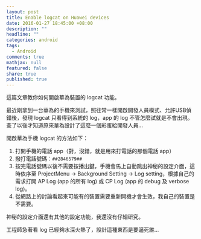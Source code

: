 ```yaml
---
layout: post
title: Enable logcat on Huawei devices
date: 2016-01-27 18:45:00 +08:00
description: ""
headline: ""
categories: android
tags: 
  - Android
comments: true
mathjax: null
featured: false
share: true
published: true
---
```



這篇文章教你如何開啟華為裝置的 logcat 功能。


最近剛拿到一台華為的手機來測試，照往常一樣開啟開發人員模式、允許USB偵錯後，發現 logcat 只看得到系統的 log，app 的 log 不管怎麼試就是不會出現。查了以後才知道原來華為設計了這麼一個彩蛋給開發人員...


開啟華為手機 logcat 的方法如下：


1. 打開手機的電話 app（對，沒錯，就是用來打電話的那個電話 app）
2. 撥打電話號碼：<code>*#*#2846579#*#*</code>
3. 按完電話號碼以後不需要按播出鍵，手機會馬上自動跳出神秘的設定介面，這時依序至 ProjectMenu -> Background Setting -> Log setting，根據自己的需求打開 AP Log (app 的所有 log) 或 CP Log (app 的 debug 及 verbose log)。
4. 從網路上的討論看起來可能有的裝置需要重新開機才會生效，我自己的裝置是不需要。


神秘的設定介面還有其他的設定功能，我還沒有仔細研究。

工程師急著看 log 已經夠水深火熱了，設計這種東西是要逼死誰...
